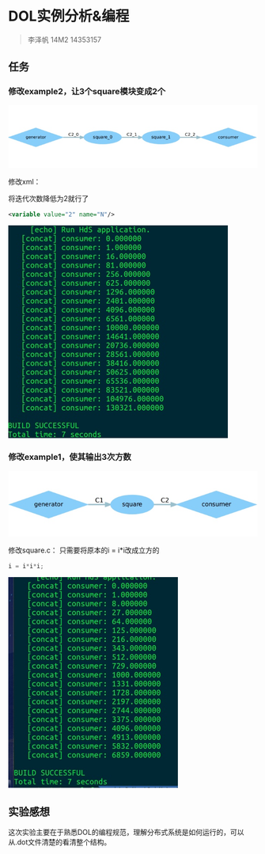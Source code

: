 # DOL实例分析&编程

> 李泽帆 14M2 14353157

## 任务

### 修改example2，让3个square模块变成2个
![](media/14787761392960/14787776602222.jpg)


修改xml：

将迭代次数降低为2就行了

```xml
<variable value="2" name="N"/>
```

![](media/14787761392960/14787769544399.jpg)


### 修改example1，使其输出3次方数

![](media/14787761392960/14787776302867.jpg)


修改square.c：
只需要将原本的i = i*i改成立方的

```c
i = i*i*i;
```

![](media/14787761392960/14787773357130.jpg)

## 实验感想

这次实验主要在于熟悉DOL的编程规范，理解分布式系统是如何运行的，可以从.dot文件清楚的看清整个结构。

